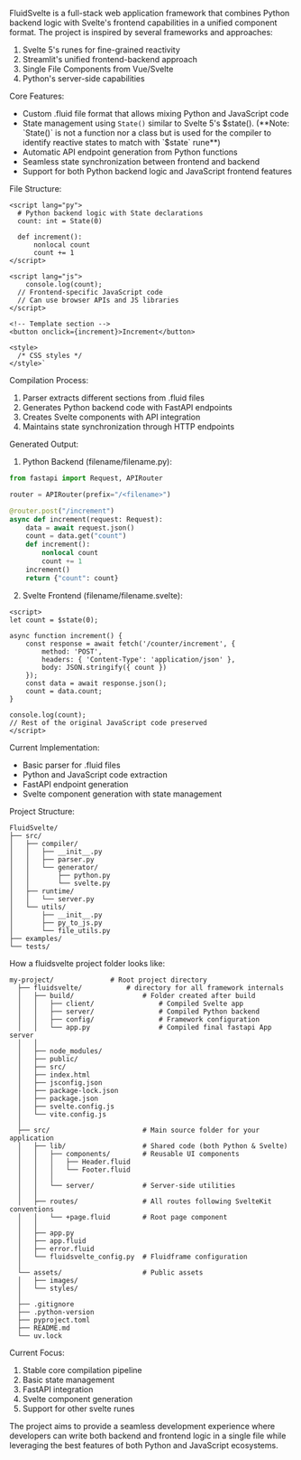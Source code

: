 FluidSvelte is a full-stack web application framework that combines Python backend logic with Svelte's frontend capabilities in a unified component format. The project is inspired by several frameworks and approaches:

1. Svelte 5's runes for fine-grained reactivity
2. Streamlit's unified frontend-backend approach
3. Single File Components from Vue/Svelte
4. Python's server-side capabilities

Core Features:
- Custom .fluid file format that allows mixing Python and JavaScript code
- State management using `State()` similar to Svelte 5's $state(). (**Note: `State()` is not a function nor a class but is used for the compiler to identify reactive states to match with `$state` rune**) 
- Automatic API endpoint generation from Python functions
- Seamless state synchronization between frontend and backend
- Support for both Python backend logic and JavaScript frontend features

File Structure:
```fluid
<script lang="py">
  # Python backend logic with State declarations
  count: int = State(0)
  
  def increment():
      nonlocal count
      count += 1
</script>

<script lang="js">
    console.log(count);
  // Frontend-specific JavaScript code
  // Can use browser APIs and JS libraries
</script>

<!-- Template section -->
<button onclick={increment}>Increment</button>

<style>
  /* CSS styles */
</style>`
```

Compilation Process:

1. Parser extracts different sections from .fluid files
2. Generates Python backend code with FastAPI endpoints
3. Creates Svelte components with API integration
4. Maintains state synchronization through HTTP endpoints

Generated Output:
1. Python Backend (filename/filename.py):

```python
from fastapi import Request, APIRouter

router = APIRouter(prefix="/<filename>")

@router.post("/increment")
async def increment(request: Request):
    data = await request.json()
    count = data.get("count")
    def increment():
        nonlocal count
        count += 1
    increment()
    return {"count": count}
```

2. Svelte Frontend (filename/filename.svelte):

```svelte
<script>
let count = $state(0);

async function increment() {
    const response = await fetch('/counter/increment', {
        method: 'POST',
        headers: { 'Content-Type': 'application/json' },
        body: JSON.stringify({ count })
    });
    const data = await response.json();
    count = data.count;
}

console.log(count);
// Rest of the original JavaScript code preserved
</script>
```

Current Implementation:
- Basic parser for .fluid files
- Python and JavaScript code extraction
- FastAPI endpoint generation
- Svelte component generation with state management


Project Structure:
```
FluidSvelte/
├── src/
│   ├── compiler/
│   │   ├── __init__.py
│   │   ├── parser.py
│   │   └── generator/
│   │       ├── python.py
│   │       └── svelte.py
│   ├── runtime/
│   │   └── server.py
│   └── utils/
│       ├── __init__.py
│       ├── py_to_js.py
│       └── file_utils.py
├── examples/
└── tests/
```


How a fluidsvelte project folder looks like:
```
my-project/              # Root project directory
  ├── fluidsvelte/           # directory for all framework internals
  │   ├── build/                 # Folder created after build
  │   │   ├── client/                # Compiled Svelte app
  │   │   ├── server/                # Compiled Python backend
  │   │   ├── config/                # Framework configuration
  │   │   └── app.py                 # Compiled final fastapi App server
  │   │
  │   ├── node_modules/
  │   ├── public/
  │   ├── src/
  │   ├── index.html
  │   ├── jsconfig.json
  │   ├── package-lock.json
  │   ├── package.json
  │   ├── svelte.config.js
  │   └── vite.config.js
  │
  ├── src/                       # Main source folder for your application
  │   ├── lib/                   # Shared code (both Python & Svelte)
  │   │   ├── components/        # Reusable UI components
  │   │   │   ├── Header.fluid
  │   │   │   └── Footer.fluid
  │   │   │
  │   │   └── server/            # Server-side utilities
  │   │
  │   ├── routes/                # All routes following SvelteKit conventions
  │   │   └── +page.fluid        # Root page component
  │   │
  │   ├── app.py
  │   ├── app.fluid
  │   ├── error.fluid
  │   └── fluidsvelte_config.py  # Fluidframe configuration
  │
  └── assets/                    # Public assets
  │   ├── images/                
  │   └── styles/
  │
  ├── .gitignore    
  ├── .python-version    
  ├── pyproject.toml
  ├── README.md
  └── uv.lock 
```

Current Focus:
1. Stable core compilation pipeline
2. Basic state management
3. FastAPI integration
4. Svelte component generation
5. Support for other svelte runes

The project aims to provide a seamless development experience where developers can write both backend and frontend logic in a single file while leveraging the best features of both Python and JavaScript ecosystems.
